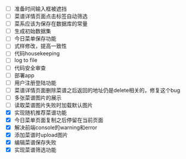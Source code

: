 - [ ] 准备时间输入框被遮挡
- [ ] 菜谱详情页面点击标签自动筛选
- [ ] 菜系应该为保存在数据库的常量
- [ ] 生成初始数据集
- [ ] 今日菜单保存功能
- [ ] 式样修改，提高一致性
- [ ] 代码housekeeping
- [ ] log to file
- [ ] 代码安全审查
- [ ] 部署app
- [ ] 用户注册登陆功能
- [ ] 菜谱详情页面删除菜谱之后返回的地址仍是delete相关的，修复这个bug
- [ ] 多张菜谱图片的展示
- [ ] 读取菜谱图片失败时加载默认图片
- [x] 实现随机推荐菜谱功能
- [x] 今日菜单页面复制之后停留在当前页面
- [x] 解决前端console的warning和error
- [x] 添加菜谱时upload图片
- [x] 编辑菜谱保存失败
- [x] 实现菜谱筛选功能